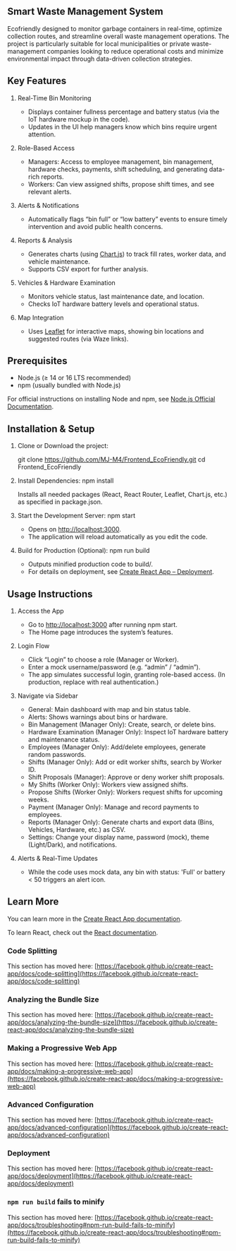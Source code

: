 ## Smart Waste Management System

Ecofriendly designed to monitor garbage containers in real-time, optimize collection routes, and streamline overall waste management operations. The project is particularly suitable for local municipalities or private waste-management companies looking to reduce operational costs and minimize environmental impact through data-driven collection strategies.

## Key Features

1. Real-Time Bin Monitoring  
   - Displays container fullness percentage and battery status (via the IoT hardware mockup in the code).  
   - Updates in the UI help managers know which bins require urgent attention.

2. Role-Based Access 
   - Managers: Access to employee management, bin management, hardware checks, payments, shift scheduling, and generating data-rich reports.  
   - Workers: Can view assigned shifts, propose shift times, and see relevant alerts.

3. Alerts & Notifications  
   - Automatically flags “bin full” or “low battery” events to ensure timely intervention and avoid public health concerns.

4. Reports & Analysis 
   - Generates charts (using [Chart.js](https://www.chartjs.org/)) to track fill rates, worker data, and vehicle maintenance.  
   - Supports CSV export for further analysis.

5. Vehicles & Hardware Examination  
   - Monitors vehicle status, last maintenance date, and location.  
   - Checks IoT hardware battery levels and operational status.

6. Map Integration 
   - Uses [Leaflet](https://leafletjs.com/) for interactive maps, showing bin locations and suggested routes (via Waze links).

## Prerequisites

- Node.js (≥ 14 or 16 LTS recommended)  
- npm (usually bundled with Node.js)  

For official instructions on installing Node and npm, see [Node.js Official Documentation](https://nodejs.org/en/docs/).

## Installation & Setup

1. Clone or Download the project:

   git clone https://github.com/MJ-M4/Frontend_EcoFriendly.git
   cd Frontend_EcoFriendly
   

2. Install Dependencies:
   npm install
   
   Installs all needed packages (React, React Router, Leaflet, Chart.js, etc.) as specified in package.json.

3. Start the Development Server:
   npm start
   
   - Opens on [http://localhost:3000](http://localhost:3000).  
   - The application will reload automatically as you edit the code.

4. Build for Production (Optional):
   npm run build
   
   - Outputs minified production code to build/.  
   - For details on deployment, see [Create React App – Deployment](https://create-react-app.dev/docs/deployment/).


## Usage Instructions

1. Access the App  
   - Go to [http://localhost:3000](http://localhost:3000) after running npm start.  
   - The Home page introduces the system’s features.

2. Login Flow  
   - Click “Login” to choose a role (Manager or Worker).  
   - Enter a mock username/password (e.g. “admin” / “admin”).  
   - The app simulates successful login, granting role-based access. (In production, replace with real authentication.)

3. Navigate via Sidebar  
   - General: Main dashboard with map and bin status table.  
   - Alerts: Shows warnings about bins or hardware.  
   - Bin Management (Manager Only): Create, search, or delete bins.  
   - Hardware Examination (Manager Only): Inspect IoT hardware battery and maintenance status.  
   - Employees (Manager Only): Add/delete employees, generate random passwords.  
   - Shifts (Manager Only): Add or edit worker shifts, search by Worker ID.  
   - Shift Proposals (Manager): Approve or deny worker shift proposals.  
   - My Shifts (Worker Only): Workers view assigned shifts.  
   - Propose Shifts (Worker Only): Workers request shifts for upcoming weeks.  
   - Payment (Manager Only): Manage and record payments to employees.  
   - Reports (Manager Only): Generate charts and export data (Bins, Vehicles, Hardware, etc.) as CSV.  
   - Settings: Change your display name, password (mock), theme (Light/Dark), and notifications.

4. Alerts & Real-Time Updates  
   - While the code uses mock data, any bin with status: 'Full' or battery < 50 triggers an alert icon.  
  
## Learn More

You can learn more in the [Create React App documentation](https://facebook.github.io/create-react-app/docs/getting-started).

To learn React, check out the [React documentation](https://reactjs.org/).

### Code Splitting

This section has moved here: [https://facebook.github.io/create-react-app/docs/code-splitting](https://facebook.github.io/create-react-app/docs/code-splitting)

### Analyzing the Bundle Size

This section has moved here: [https://facebook.github.io/create-react-app/docs/analyzing-the-bundle-size](https://facebook.github.io/create-react-app/docs/analyzing-the-bundle-size)

### Making a Progressive Web App

This section has moved here: [https://facebook.github.io/create-react-app/docs/making-a-progressive-web-app](https://facebook.github.io/create-react-app/docs/making-a-progressive-web-app)

### Advanced Configuration

This section has moved here: [https://facebook.github.io/create-react-app/docs/advanced-configuration](https://facebook.github.io/create-react-app/docs/advanced-configuration)

### Deployment

This section has moved here: [https://facebook.github.io/create-react-app/docs/deployment](https://facebook.github.io/create-react-app/docs/deployment)

### `npm run build` fails to minify

This section has moved here: [https://facebook.github.io/create-react-app/docs/troubleshooting#npm-run-build-fails-to-minify](https://facebook.github.io/create-react-app/docs/troubleshooting#npm-run-build-fails-to-minify)
